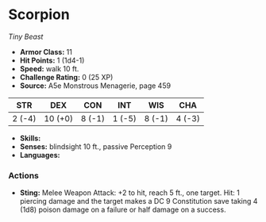 # Scorpion

*Tiny* *Beast*

- **Armor Class:** 11
- **Hit Points:** 1 (1d4-1)
- **Speed:** walk 10 ft.
- **Challenge Rating:** 0 (25 XP)
- **Source:** A5e Monstrous Menagerie, page 459

| STR | DEX | CON | INT | WIS | CHA |
| --- | --- | --- | --- | --- | --- |
| 2 (-4) | 10 (+0) | 8 (-1) | 1 (-5) | 8 (-1) | 4 (-3) |

- **Skills:** 
- **Senses:** blindsight 10 ft., passive Perception 9
- **Languages:** 

### Actions

- **Sting:** Melee Weapon Attack: +2 to hit, reach 5 ft., one target. Hit: 1 piercing damage and the target makes a DC 9 Constitution save  taking 4 (1d8) poison damage on a failure or half damage on a success.


